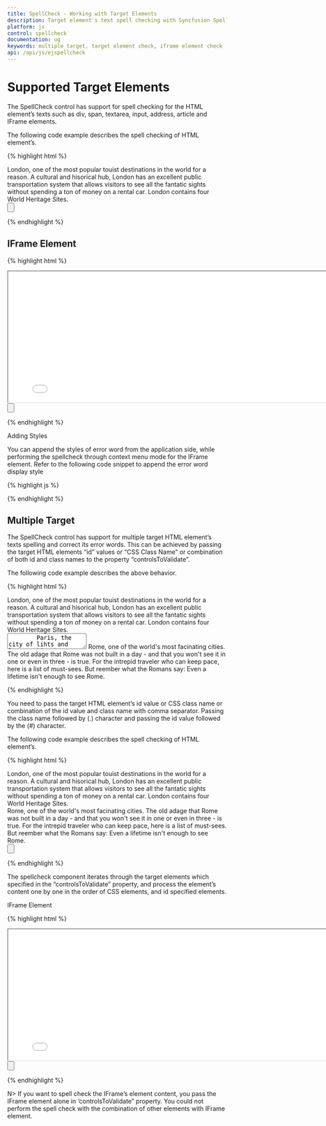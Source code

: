 ```yaml
---
title: SpellCheck - Working with Target Elements
description: Target element's text spell checking with Syncfusion SpellCheck
platform: js
control: spellcheck
documentation: ug
keywords: multiple target, target element check, iframe element check
api: /api/js/ejspellcheck
---
```


# Supported Target Elements

The SpellCheck control has support for spell checking for the HTML element’s texts such as div, span, textarea, input, address, article and IFrame elements.

The following code example describes the spell checking of HTML element’s.

{% highlight html %}

<div class="control">
        London, one of the most popular touist destinations in the world for a reason. A cultural and hisorical hub, London has an excellent public transportation system that allows visitors to see all the fantatic sights without spending a ton of money on a rental car. London contains four World Heritage Sites.
</div>
<div>
        <input type="button" id="CheckSpell" />
</div>

<script>
           // Rendering the spellcheck control
           $("#SpellCheck").ejSpellCheck({
                dictionarySettings: {
                    dictionaryUrl: "http://js.syncfusion.com/demos/ejservices/api/SpellCheck/CheckWords",
                    customDictionaryUrl: "http://js.syncfusion.com/demos/ejservices/api/SpellCheck/AddToDictionary"
                }
            });
            // Rendering the button control to call the spell check method to perform spell check
            $("#CheckSpell").ejButton({
                click: "correctErrors",
                text: "Spell check"
            });
            // Perform the spell check through dialog mode
            function correctErrors() {
                var spellObj = $("#SpellCheck").data("ejSpellCheck");
                spellObj.showInDialog();
            }
            // Perform the spell check through context menu mode
            function correctErrors() {
                var spellObj = $("#SpellCheck").data("ejSpellCheck");
                spellObj.validate();
            }

</script>

{% endhighlight %}

## IFrame Element

{% highlight html %}

<iframe id="SpellCheck" src="iframesource.html" height="300" width="800"></iframe>
    
<div>
    <input type="button" id=" CheckSpell " />
</div>

<script type="text/javascript">
           // Rendering the spellcheck control
           $("#SpellCheck").ejSpellCheck({
                dictionarySettings: {
                    dictionaryUrl: "http://js.syncfusion.com/demos/ejservices/api/SpellCheck/CheckWords",
                    customDictionaryUrl: "http://js.syncfusion.com/demos/ejservices/api/SpellCheck/AddToDictionary"
                }
            });
            // Rendering the button control to call the spell check method to perform spell check
            $("#CheckSpell").ejButton({
                click: "correctErrors",
                text: "Spell check"
            });
            // Perform the spell check through dialog mode
            function correctErrors() {
                var spellObj = $("#SpellCheck").data("ejSpellCheck");
                spellObj.showInDialog();
            }
            // Perform the spell check through context menu mode
            function correctErrors() {
                var spellObj = $("#SpellCheck").data("ejSpellCheck");
                spellObj.validate();
            }
 </script>


{% endhighlight %}

Adding Styles

You can append the styles of error word from the application side, while performing the spellcheck through context menu mode for the IFrame element. Refer to the following code snippet to append the error word display style

{% highlight js %}

<script>

        var styleText = "<style type='text/css'>" +
                ".e-errorword {" +
                "background-image: url('themes/common-images/spellcheck/highlight.png'); " +
                "background-repeat: repeat-x; " +
                "background-position: bottom; } </style>"; // You can specify your own style with the error word css class name. Here e-errorword is the error word css class name
        $("#Spell").contents().find("head").append(styleText); // Here the Spell is the iFrame element Id

</script>

{% endhighlight %}


## Multiple Target

The SpellCheck control has support for multiple target HTML element’s texts spelling and correct its error words. This can be achieved by passing the target HTML elements “id” values or “CSS Class Name” or combination of both id and class names to the property “controlsToValidate”.

The following code example describes the above behavior.

{% highlight html %}

<div class="control">
        London, one of the most popular touist destinations in the world for a reason. A cultural and hisorical hub, London has an excellent public transportation system that allows visitors to see all the fantatic sights without spending a ton of money on a rental car.
        London contains four World Heritage Sites.
</div>
<textarea id="control2">
        Paris, the city of lihts and love - this short guide is full of ideas for how to make the most of the romnticism that oozes from every one of its beautiful corners.You couldn't possibly visit Paris without seeing the Eiffel Tower.
        Even if you do not want to visit this world famous structure, you will see its top from all over Paris.
</textarea>
<span class="control">
        Rome, one of the world's most facinating cities. The old adage that Rome was not built in a day - and that you won't see it in one or even in three - is true. For the intrepid traveler who can keep pace, here is a list of must-sees.
        But reember what the Romans say: Even a lifetime isn't enough to see Rome.
</span>

<div id="SpellCheck"></div>

<script type="text/javascript">
        $(function () {
            $("#SpellCheck").ejSpellCheck({
                dictionarySettings: {
                    dictionaryUrl: "http://js.syncfusion.com/demos/ejservices/api/SpellCheck/CheckWords",
                    customDictionaryUrl: "http://js.syncfusion.com/demos/ejservices/api/SpellCheck/AddToDictionary"
                },
                controlsToValidate: ".control,#control2"
            });
        });
</script>

{% endhighlight %}

You need to pass the target HTML element’s id value or CSS class name or combination of the id value and class name with comma separator. Passing the class name followed by (.) character and passing the id value followed by the (#) character.

The following code example describes the spell checking of HTML element’s.

{% highlight html %}

<div class="control">
        London, one of the most popular touist destinations in the world for a reason. A cultural and hisorical hub, London has an excellent public transportation system that allows visitors to see all the fantatic sights without spending a ton of money on a rental car. London contains four World Heritage Sites.
</div>
<span id="control1">
        Rome, one of the world's most facinating cities. The old adage that Rome was not built in a day - and that you won't see it in one or even in three - is true. For the intrepid traveler who can keep pace, here is a list of must-sees.
        But reember what the Romans say: Even a lifetime isn't enough to see Rome.
</span>

<div id="SpellCheck"></div>

<div>
    <input type="button" id="CheckSpell" />
</div>

<script type="text/javascript">
    $(function () {
        $("#SpellCheck").ejSpellCheck({
            dictionarySettings: {
                dictionaryUrl: "http://js.syncfusion.com/demos/ejservices/api/SpellCheck/CheckWords",
                customDictionaryUrl: "http://js.syncfusion.com/demos/ejservices/api/SpellCheck/AddToDictionary"
            },
            controlsToValidate: ".control,#control1"
        });
        $("#CheckSpell").ejButton({
            click: "correctErrors",
            text: "Spell check"
        });
    });
    
    // Perform the spell check through dialog mode
    function correctErrors() {
        var spellObj = $("#SpellCheck").data("ejSpellCheck");
        spellObj.showInDialog();
    }
    // Perform the spell check through context menu mode
    function correctErrors() {
        var spellObj = $("#SpellCheck").data("ejSpellCheck");
        spellObj.validate();
    }
</script>

{% endhighlight %}

The spellcheck component iterates through the target elements which specified in the “controlsToValidate” property, and process the element’s content one by one in the order of CSS elements, and id specified elements.

IFrame Element

{% highlight html %}

<iframe id="Spell" src="iframesource.html" height="300" width="800"></iframe>

<div id="SpellCheck"></div>

<div>
<input type="button" id=" CheckSpell " />
</div>

<script type="text/javascript">

    // Rendering the spellcheck control
           $("#SpellCheck").ejSpellCheck({
                dictionarySettings: {
                    dictionaryUrl: "http://js.syncfusion.com/demos/ejservices/api/SpellCheck/CheckWords",
                    customDictionaryUrl: "http://js.syncfusion.com/demos/ejservices/api/SpellCheck/AddToDictionary"
                },
                controlsToValidate:"#Spell" // Here passing the IFrame element id value
            });
            // Rendering the button control to call the spell check method to perform spell check
            $("#CheckSpell").ejButton({
                click: "correctErrors",
                text: "Spell check"
            });
            // Perform the spell check through dialog mode
            function correctErrors() {
                var spellObj = $("#SpellCheck").data("ejSpellCheck");
                spellObj.showInDialog();
            }
            // Perform the spell check through context menu mode
            function correctErrors() {
                var spellObj = $("#SpellCheck").data("ejSpellCheck");
                spellObj.validate();
            }
 </script>

{% endhighlight %}

N> If you want to spell check the IFrame’s element content, you pass the IFrame element alone in ‘controlsToValidate” property. You could not perform the spell check with the combination of other elements with IFrame element.